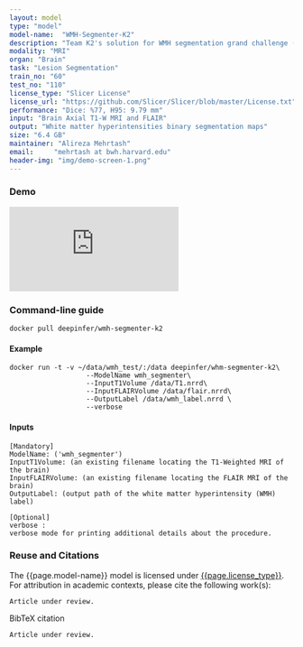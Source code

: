 ```yaml
---
layout: model
type: "model"
model-name:  "WMH-Segmenter-K2"
description: "Team K2's solution for WMH segmentation grand challenge (http://wmh.isi.uu.nl/) at MICCAI 2017."
modality: "MRI"
organ: "Brain"
task: "Lesion Segmentation"
train_no: "60"
test_no: "110"
license_type: "Slicer License"
license_url: "https://github.com/Slicer/Slicer/blob/master/License.txt"
performance: "Dice: %77, H95: 9.79 mm"
input: "Brain Axial T1-W MRI and FLAIR"
output: "White matter hyperintensities binary segmentation maps"
size: "6.4 GB"
maintainer: "Alireza Mehrtash"
email:     "mehrtash at bwh.harvard.edu"
header-img: "img/demo-screen-1.png"
---
```

### Demo
<div class="row">
<div class="col-md-6">
<div class="embed-responsive embed-responsive-16by9">
<iframe src="https://www.youtube.com/embed/nOlTVD0Gigk?rel=0&amp;showinfo=0" frameborder="0" allow="autoplay; encrypted-media" allowfullscreen></iframe>
</div>
</div>
</div>

### Command-line guide
```
docker pull deepinfer/wmh-segmenter-k2
```
#### Example
```
docker run -t -v ~/data/wmh_test/:/data deepinfer/whm-segmenter-k2\
                   --ModelName wmh_segmenter\
                   --InputT1Volume /data/T1.nrrd\
                   --InputFLAIRVolume /data/flair.nrrd\
                   --OutputLabel /data/wmh_label.nrrd \
                   --verbose
```
#### Inputs
```
[Mandatory]
ModelName: ('wmh_segmenter')
InputT1Volume: (an existing filename locating the T1-Weighted MRI of the brain)
InputFLAIRVolume: (an existing filename locating the FLAIR MRI of the brain)
OutputLabel: (output path of the white matter hyperintensity (WMH) label)

[Optional]
verbose : 
verbose mode for printing additional details about the procedure.
```

<!--### Related blog posts-->

### Reuse and Citations
The {{page.model-name}} model is licensed under [{{page.license_type}}]({{page.license_url}}).<br>
For attribution in academic contexts, please cite the following work(s):

```
Article under review.
```
BibTeX citation

```
Article under review.
```
